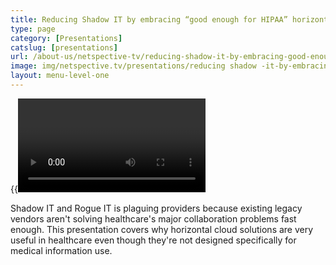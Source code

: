```yaml
---
title: Reducing Shadow IT by embracing “good enough for HIPAA” horizontal cloud solutions
type: page
category: [Presentations]
catslug: [presentations]
url: /about-us/netspective-tv/reducing-shadow-it-by-embracing-good-enough-for-hipaa-horizontal-cloud-solutions/
image: img/netspective.tv/presentations/reducing shadow -it-by-embracing.jpg
layout: menu-level-one
---
```


{{<video a81294a0e1e90130040d0e1a274ba0c1>}}

Shadow IT and Rogue IT is plaguing providers because existing legacy vendors aren't solving healthcare's major collaboration problems fast enough. This presentation covers why horizontal cloud solutions are very useful in healthcare even though they're not designed specifically for medical information use.